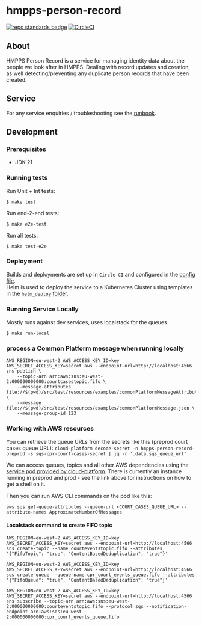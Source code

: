 # hmpps-person-record
[![repo standards badge](https://img.shields.io/badge/dynamic/json?color=blue&style=flat&logo=github&label=MoJ%20Compliant&query=%24.message&url=https%3A%2F%2Foperations-engineering-reports.cloud-platform.service.justice.gov.uk%2Fapi%2Fv1%2Fcompliant_public_repositories%2Fhmpps-person-record)](https://operations-engineering-reports.cloud-platform.service.justice.gov.uk/public-report/hmpps-person-record "Link to report")
[![CircleCI](https://circleci.com/gh/ministryofjustice/hmpps-person-record/tree/main.svg?style=svg)](https://circleci.com/gh/ministryofjustice/hmpps-person-record)

## About

HMPPS Person Record is a service for managing identity data about the people we look after in HMPPS. 
Dealing with record updates and creation, as well detecting/preventing any duplicate person records that have been created.

## Service

For any service enquiries / troubleshooting see the [runbook](./runbooks/000-Person-Record.md).

## Development

### Prerequisites
- JDK 21

### Running tests

Run Unit + Int tests:

```shell
$ make test
```

Run end-2-end tests:

```shell
$ make e2e-test
```

Run all tests:

```shell
$ make test-e2e
```

### Deployment

Builds and deployments are set up in `Circle CI` and configured in the [config file](./.circleci/config.yml).  
Helm is used to deploy the service to a Kubernetes Cluster using templates in the [`helm_deploy` folder](./helm_deploy).

### Running Service Locally

Mostly runs against dev services, uses localstack for the queues

`$ make run-local`

### process a Common Platform message when running locally

```shell
AWS_REGION=eu-west-2 AWS_ACCESS_KEY_ID=key AWS_SECRET_ACCESS_KEY=secret aws --endpoint-url=http://localhost:4566 sns publish \
    --topic-arn arn:aws:sns:eu-west-2:000000000000:courtcasestopic.fifo \
    --message-attributes file://$(pwd)/src/test/resources/examples/commonPlatformMessageAttributes.json \
    --message file://$(pwd)/src/test/resources/examples/commonPlatformMessage.json \
    --message-group-id 123 
```

### Working with AWS resources

You can retrieve the queue URLs from the secrets like this (preprod court cases queue URL):
`cloud-platform decode-secret -n hmpps-person-record-preprod -s sqs-cpr-court-cases-secret | jq -r '.data.sqs_queue_url'`

We can access queues, topics and all other AWS dependencies using the [service pod provided by cloud-platform](https://user-guide.cloud-platform.service.justice.gov.uk/documentation/other-topics/cloud-platform-service-pod.html). 
There is currently an instance running in preprod and prod - see the link above for instructions on how to get a shell on it.

Then you can run AWS CLI commands on the pod like this:

`aws sqs get-queue-attributes --queue-url <COURT_CASES_QUEUE_URL> --attribute-names ApproximateNumberOfMessages`


#### Localstack command to create FIFO topic

`AWS_REGION=eu-west-2 AWS_ACCESS_KEY_ID=key AWS_SECRET_ACCESS_KEY=secret aws --endpoint-url=http://localhost:4566 sns create-topic --name courteventstopic.fifo --attributes '{"FifoTopic": "true", "ContentBasedDeduplication": "true"}'`

`AWS_REGION=eu-west-2 AWS_ACCESS_KEY_ID=key AWS_SECRET_ACCESS_KEY=secret aws --endpoint-url=http://localhost:4566 sqs create-queue --queue-name cpr_court_events_queue.fifo --attributes '{"FifoQueue": "true", "ContentBasedDeduplication": "true"}'`

`AWS_REGION=eu-west-2 AWS_ACCESS_KEY_ID=key AWS_SECRET_ACCESS_KEY=secret aws --endpoint-url=http://localhost:4566 sns subscribe --topic-arn arn:aws:sns:eu-west-2:000000000000:courteventstopic.fifo --protocol sqs --notification-endpoint arn:aws:sqs:eu-west-2:000000000000:cpr_court_events_queue.fifo`

